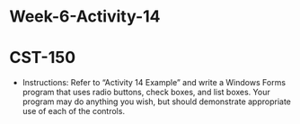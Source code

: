 # Week-6-Activity-14
# CST-150

- Instructions: 
  Refer to “Activity 14 Example” and write a Windows Forms program that uses radio buttons, check boxes, and list boxes. 
  Your program may do anything you wish, but should demonstrate appropriate use of each of the controls.
